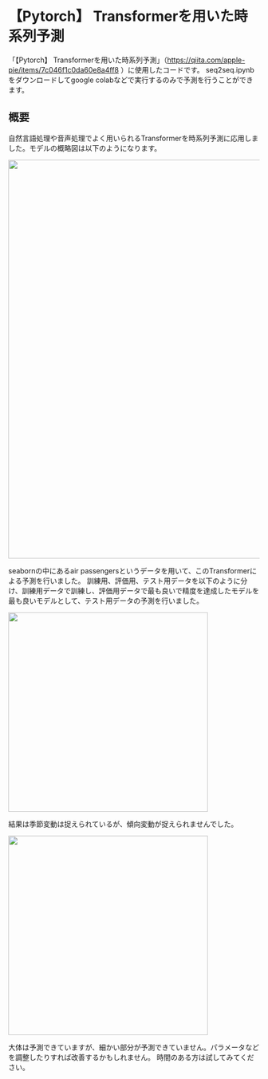 # 【Pytorch】 Transformerを用いた時系列予測

「【Pytorch】 Transformerを用いた時系列予測」（https://qiita.com/apple-pie/items/7c046f1c0da60e8a4ff8 ）に使用したコードです。
seq2seq.ipynbをダウンロードしてgoogle colabなどで実行するのみで予測を行うことができます。

## 概要
自然言語処理や音声処理でよく用いられるTransformerを時系列予測に応用しました。モデルの概略図は以下のようになります。

<img width="800" src="https://user-images.githubusercontent.com/87755637/226383091-e5c52e17-1c3e-4ec9-8914-6c6f128c36a8.png">


seabornの中にあるair passengersというデータを用いて、このTransformerによる予測を行いました。
訓練用、評価用、テスト用データを以下のように分け、訓練用データで訓練し、評価用データで最も良いで精度を達成したモデルを最も良いモデルとして、テスト用データの予測を行いました。

<img width="400" src="https://user-images.githubusercontent.com/87755637/223009329-44b296c9-5d92-4969-9755-3e1f5bb8bf9c.png">

結果は季節変動は捉えられているが、傾向変動が捉えられませんでした。

<img width="400" src="https://user-images.githubusercontent.com/87755637/226383340-76148587-4ccb-46e5-9cf6-f442f92188d9.png">

大体は予測できていますが、細かい部分が予測できていません。パラメータなどを調整したりすれば改善するかもしれません。
時間のある方は試してみてください。

